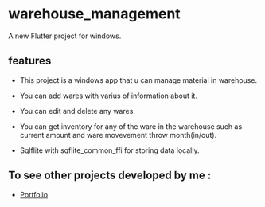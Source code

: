 # warehouse_management

A new Flutter project for windows.

## features

* This project is a windows app that u can manage material in warehouse.

* You can add wares with varius of information about it.

* You can edit and delete any wares.

* You can get inventory for any of the ware in the warehouse such as current amount and ware movevement throw month(in/out).

* Sqlflite with sqflite_common_ffi for storing data locally.

## To see other projects developed by me :

- [Portfolio](https://nadeemze.github.io/Portfolio/)
